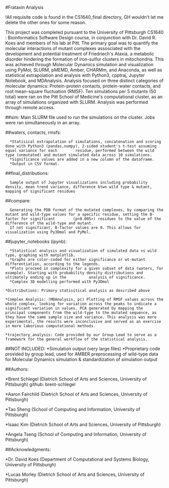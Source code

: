#Frataxin Analysis

!All requisite code is found in the CS1640_final directory, GH wouldn't let me delete the other ones for some reason.

This project was completed pursuant to the University of Pittsburgh CS1640 : Bioinformatics Software Design course, in conjunction with Dr. David R. Koes and members of his lab at Pitt. The primary goal was to quantify the molecular interactions of mutant complexes assosciated with the development and potential treatment of Friedriech's Ataxia, a metabolic disorder hindering the formation of iron-sulfur clusters in mitochondria. This was achieved through Molecular Dynamics simulation and visualization using PyMol, SLURM, pMEMD, Amber, CHARMm, and Anaconda, as well as statistical extrapolation and analysis with Python3, cpptraj, Jupyter Notebook, and MDAnalysis. Analysis focused on three distinct categories of molecular dynamics: Protein-protein contacts, protein-water contacts, and root mean-square fluctuation (RMSF). Ten simulations per 5 mutants (50 total) were ran on the Pitt School of Medicine's computational cluster, as an array of simulations organized with SLURM. Analysis was performed through remote access. 

##sim:
Main SLURM file used to run the simulations on the cluster. Jobs were ran simultaneously in an array. 

##waters, contacts, rmsfs:

      *Statisical extrapolation of simulations, concatenation and scoring done with Python3 (pandas,numpy), 2-sided student's t-test assuming equal variance for each        residue, performed between the wild type (unmutated) and mutant simulated data across 10 simulations. 
      *Significance values are added in a new column of the dataframe. 
      *Output in CSV format. 

##final_distributions:
        
      Sample output of Jupyter visualizations including probability density, mean trend variance, difference btwn wild type & mutant, mapping of significant residues

##compare:
      
      Generating the PDB format of the mutated complexes, by comparing the mutant and wild-type values for a specific residue, setting the B-factor for significant        (p<0.005>) residues to the value of the difference of the wild-type and mutant. 
      If not significant, B-factor values are 0. This allows for visualization using Py3Dmol and PyMol. 

##jupyter_notebooks (ipynb):

      *Statistical analysis and visualization of simulated data vs wild type, graphing with matplotlib. 
      *Graphs are color-coded for either significance or wt-mutant differentiation, according to the legends. 
      *Plots proceed in complexity for a given subset of data (waters, for example). Starting with probability density distributions and ultimately ending up in the          analysis of significance. 
      *Complex 3D modelling performed with Py3Dmol

    *Distributions: Primary statisitical analysis as described above

    *Complex Analysis: (MDAnalysis, pc) Plotting of RMSF values across the whole complex, looking for variation across the peaks to indicate a significant variation in values. PCA generated by mapping the principal components from the wild-type to the mutated sequence, as they have the same sample size and variance. This analysis was more experimental, the results were inconclusive and served as an exercise in more laborious computational methods.

    *trajectory_analysis: Code provided by our Group Lead to serve as a framework for the general workflow of the statistical analysis.



##NOT INCLUDED:
*Simulation output (very large files)
*Proprietary code provided by group lead, used for AMBER preprocessing of wild-type data for Molecular Dynamics simulation & standardization of simulation output

##Authors:

*Brent Schlegel (Dietrich School of Arts and Sciences, University of Pittsburgh)
    github: brent-schlegel

*Aaron Fairchild (Dietrich School of Arts and Sciences, University of Pittsburgh)

*Tao Sheng (School of Computing and Information, University of Pittsburgh)

*Isaac Kim (Dietrich School of Arts and Sciences, University of Pittsburgh)

*Angela Tseng (School of Computing and Information, University of Pittsburgh)


##Acknowledgments:

*Dr. David Koes (Department of Computational and Systems Biology, University of Pittsburgh)

*Lucas Morley (Dietrich School of Arts and Sciences, University of Pittsburgh)
